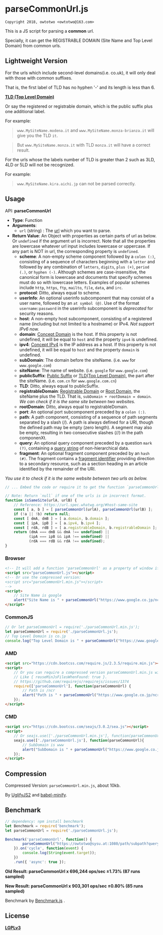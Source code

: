 # parseCommonUrl.js

`Copyright 2018, owtotwo <owtotwo@163.com>`

This is a JS script for parsing a **common** url. 

Specially, it can get the REGISTRABLE DOMAIN (Site Name and Top Level Domain) from common urls.


## Lightweight Version

For the urls which include second-level domains(i.e. co.uk), it will only deal with those with common suffixes. 

That is, the first label of TLD has no hyphen '-' and its length is less than 6.

[**TLD (Top Level Domain)**](https://blog.linkody.com/what-is-a-tld)

Or say the registered or registrable domain, which is the public suffix plus one additional label.

For example:

> `www.MySiteName.modena.it` and `www.MySiteName.monza-brianza.it` will give you the TLD `it`.

> But `www.MySiteName.monza.it` with TLD `monza.it` will have a correct result.

For the urls whose the labels number of TLD is greater than 2 such as 3LD, 4LD or 5LD will not be recognized. 

For example:

> `www.MySiteName.kira.aichi.jp` can not be parsed correctly.


## Usage

API: **parseCommonUrl**
- **Type**: Function
- **Arguments**: 
  + `url` (string) : The [url](https://en.wikipedia.org/wiki/URL) which you want to parse.
- **Return Value**: An Object with properties as certain parts of url as below. Or `undefined` if the argument url is incorrect. Note that all the properties are lowercase whatever url input includes lowercase or uppercase. If any part is NOT in url, the corresponding property is `undefined`.
  + **scheme**: A non-empty scheme component followed by a `colon (:)`, consisting of a sequence of characters beginning with a `letter` and followed by any combination of `letters`, `digits`, `plus (+)`, `period (.)`, or `hyphen (-)`. Although schemes are case-insensitive, the canonical form is lowercase and documents that specify schemes must do so with lowercase letters. Examples of popular schemes include `http`, `https`, `ftp`, `mailto`, `file`, `data`, and `irc`.
  + **protocol**: Ditto, always equal to scheme.
  + **userInfo**: An optional userinfo subcomponent that may consist of a user name, followed by an `at symbol (@)`. Use of the format `username:password` in the userinfo subcomponent is *deprecated* for security reasons. 
  + **host**: A non-empty host subcomponent, consisting of a registered name (including but not limited to a hostname) or IPv4. *Not support IPv6 now.*
  + **domain**: [Concept Domain](https://url.spec.whatwg.org/#concept-domain) is the host. If this property is not undefined, it will be equal to `host` and the property `ipv4` is undefined.
  + **ipv4**: [Concept IPv4](https://url.spec.whatwg.org/#concept-ipv4) is the IP address as a host. If this property is not undefined, it will be equal to `host` and the property `domain` is undefined.
  + **subDomain**: The domain before the siteName. (i.e. `www` for `www.google.com`)
  + **siteName**: The name of website. (i.e. `google` for `www.google.com`)
  + **publicSuffix**: [Public Suffix](https://url.spec.whatwg.org/#host-public-suffix) or [TLD(Top Level Domain)](https://blog.linkody.com/what-is-a-tld), the part after the siteName. (i.e. `com.cn` for `www.google.com.cn`)
  + **TLD**: Ditto, always equal to publicSuffix.
  + **registrableDomain**: [Registrable Domain](https://url.spec.whatwg.org/#host-registrable-domain) or [Root Domain](https://www.quora.com/What-is-a-root-domain), the siteName plus the TLD. That is, `subDomain + rootDomain = domain`. *We can check if it is the same site between two websites.*
  + **rootDomain**: Ditto, always equal to registrableDomain.
  + **port**: An optional port subcomponent preceded by a `colon (:)`.
  + **path**: A path component, consisting of a sequence of path segments separated by a slash (/). A path is always defined for a URI, though the defined path may be empty (zero length). A segment may also be empty, resulting in two consecutive slashes (//) in the path componenXt. 
  + **query**: An optional query component preceded by a question `mark (?)`, containing a [query string](https://en.wikipedia.org/wiki/Query_string) of non-hierarchical data. 
  + **fragment**: An optional fragment component preceded by an `hash (#)`. The fragment contains a [fragment identifier](https://en.wikipedia.org/wiki/Fragment_identifier) providing direction to a secondary resource, such as a section heading in an article identified by the remainder of the URI. 

*You use it to check if it is the same website between two urls as below.*

``` javascript
// ... Embed the code or require it to get the function `parseCommonUrl`

// Note: Return `null` if one of the urls is in incorrect format.
function isSameSite(urlA, urlB) {
    // Reference: https://url.spec.whatwg.org/#host-same-site
    const [ a, b ] = [ parseCommonUrl(urlA), parseCommonUrl(urlB) ];
    if (!a || !b) return null;
    const [ dmA, dmB ] = [ a.domain, b.domain ];
    const [ ipA, ipB ] = [ a.ipv4, b.ipv4 ];
    const [ rdA, rdB ] = [ a.registrableDomain, b.registrableDomain ];
    return (dmA === dmB && dmA !== undefined) || 
           (ipA === ipB && ipA !== undefined) || 
           (rdA === rdB && rdA !== undefined);
}
```

### Browser
``` html
<!-- It will add a function 'parseCommonUrl' as a property of window if not existed. -->
<script src="parseCommonUrl.js"></script>
<!-- Or use the compressed version:
<script src="parseCommonUrl.min.js"></script> 
-->
<script>
    // Site Name is google
    alert("Site Name is " + parseCommonUrl("https://www.google.co.jp/ncr").siteName);
</script>
```

### CommonJS
``` javascript
// Or let parseCommonUrl = require('./parseCommonUrl.min.js');
let parseCommonUrl = require('./parseCommonUrl.js');
// Top Level Domain is co.jp
console.log("Top Level Domain is " + parseCommonUrl("https://www.google.co.jp/ncr").TLD);
```

### AMD
``` html
<script src="https://cdn.bootcss.com/require.js/2.3.5/require.min.js"></script>
<script>
    // Or you can require a compressed version parseCommonUrl.min.js with configuration of requirejs.
    // Like { reuseMinJsFilesWhenFound: true }.
    // https://github.com/requirejs/requirejs/issues/1374
    require(['parseCommonUrl'], function(parseCommonUrl) {
        // Path is /ncr
        alert("Path is " + parseCommonUrl("https://www.google.co.jp/ncr").path);
    });
</script>
```

### CMD
``` html
<script src="https://cdn.bootcss.com/seajs/3.0.2/sea.js"></script>
<script>
    // Or seajs.use(['./parseCommonUrl.min.js'], function(parseCommonUrl) {...});
    seajs.use(['./parseCommonUrl.js'], function(parseCommonUrl){
        // SubDomain is www
        alert("SubDomain is " + parseCommonUrl("https://www.google.co.jp/ncr").subDomain);
    });
</script>
```


## Compression

Compressed Version: `parseCommonUrl.min.js`, about 10kb.

By [UglifyJS2](https://github.com/mishoo/UglifyJS2) and [babel-minify](https://github.com/babel/minify).


## Benchmark

``` javascript
// dependency: npm install benchmark
let Benchmark = require('benchmark');
let parseCommonUrl = require('./parseCommonUrl.js');

Benchmark('parseCommonUrl', function() {
        parseCommonUrl("https://owtotwo@sysu.at:1080/path/subpath?query#fragment");
    }).on('cycle', function(event) {
        console.log(String(event.target));
    })
    .run({ 'async': true });
```

**Old Result: parseCommonUrl x 696,244 ops/sec ±1.73% (87 runs sampled)**

**New Result: parseCommonUrl x 903,301 ops/sec ±0.80% (85 runs sampled)**

Benchmark by [Benchmark.js](https://benchmarkjs.com/) .


## License

[**LGPLv3**](https://www.gnu.org/licenses/lgpl-3.0.html)
